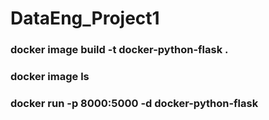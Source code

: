 # DataEng_Project1

### docker image build -t docker-python-flask .
### docker image ls
### docker run -p 8000:5000 -d docker-python-flask
